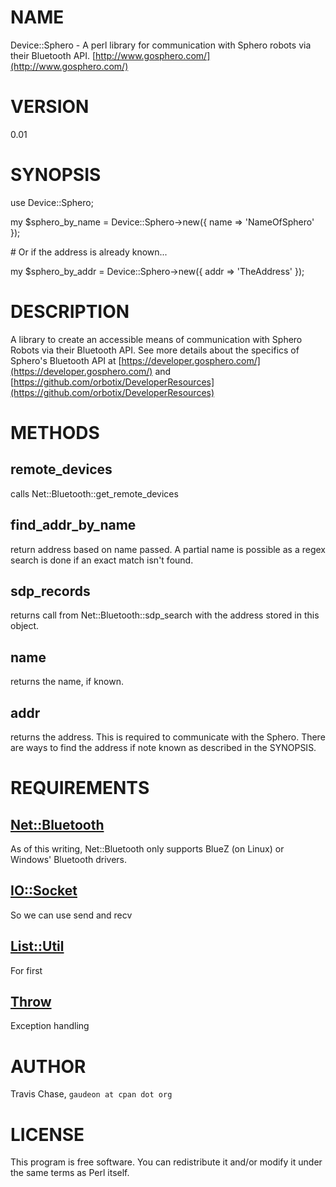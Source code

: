 # NAME

Device::Sphero - A perl library for communication with Sphero robots via their Bluetooth API. [http://www.gosphero.com/](http://www.gosphero.com/)

# VERSION

0.01

# SYNOPSIS

use Device::Sphero;

my $sphero\_by\_name = Device::Sphero->new({ name => 'NameOfSphero' });

\# Or if the address is already known...

my $sphero\_by\_addr = Device::Sphero->new({ addr => 'TheAddress' });

# DESCRIPTION

A library to create an accessible means of communication with Sphero Robots via their Bluetooth API. See more details about the specifics of Sphero's Bluetooth API at [https://developer.gosphero.com/](https://developer.gosphero.com/) and [https://github.com/orbotix/DeveloperResources](https://github.com/orbotix/DeveloperResources)

# METHODS

## remote\_devices

calls Net::Bluetooth::get\_remote\_devices

## find\_addr\_by\_name

return address based on name passed. A partial name is possible as a regex search is done if an exact match isn't found.

## sdp\_records

returns call from Net::Bluetooth::sdp\_search with the address stored in this object.

## name

returns the name, if known.

## addr

returns the address. This is required to communicate with the Sphero. There are ways to find the address if note known as described in the SYNOPSIS.

# REQUIREMENTS

## [Net::Bluetooth](https://metacpan.org/pod/Net::Bluetooth)

As of this writing, Net::Bluetooth only supports BlueZ (on Linux) or Windows' Bluetooth drivers.

## [IO::Socket](https://metacpan.org/pod/IO::Socket)

So we can use send and recv

## [List::Util](https://metacpan.org/pod/List::Util)

For first

## [Throw](https://metacpan.org/pod/Throw)

Exception handling

# AUTHOR

Travis Chase, `gaudeon at cpan dot org`

# LICENSE

This program is free software. You can redistribute it and/or modify it
under the same terms as Perl itself.
